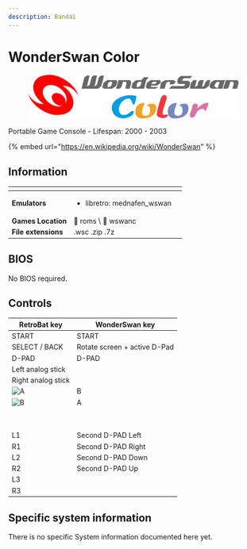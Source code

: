 ```yaml
---
description: Bandai
---
```


# WonderSwan Color

<figure><img src="https://raw.githubusercontent.com/fabricecaruso/es-theme-carbon/52ff37c9e265587d006945a2ba695b5a962b3a3d/art/logos/wonderswancolor.svg" alt=""><figcaption></figcaption></figure>

Portable Game Console - Lifespan: 2000 - 2003

{% embed url="https://en.wikipedia.org/wiki/WonderSwan" %}

## Information

<table data-header-hidden><thead><tr><th></th><th></th><th data-hidden></th></tr></thead><tbody><tr><td><strong>Emulators</strong></td><td><ul><li>libretro: mednafen_wswan</li></ul></td><td></td></tr><tr><td><strong>Games Location</strong></td><td><span data-gb-custom-inline data-tag="emoji" data-code="1f4c1">📁</span> roms \ <span data-gb-custom-inline data-tag="emoji" data-code="1f4c2">📂</span> wswanc</td><td></td></tr><tr><td><strong>File extensions</strong></td><td>.wsc .zip .7z</td><td></td></tr></tbody></table>

## BIOS

No BIOS required.

## Controls

| RetroBat key                                                                              | WonderSwan key               |
| ----------------------------------------------------------------------------------------- | ---------------------------- |
| START                                                                                     | START                        |
| SELECT / BACK                                                                             | Rotate screen + active D-Pad |
| D-PAD                                                                                     | D-PAD                        |
| Left analog stick                                                                         |                              |
| Right analog stick                                                                        |                              |
| ![A](<../../../../.gitbook/assets/image (1) (2) (1).png>)                                 | B                            |
| ![B](<../../../../.gitbook/assets/image (4) (1).png>)                                     | A                            |
| <img src="../../../../.gitbook/assets/image (3) (1) (2).png" alt="" data-size="original"> |                              |
| <img src="../../../../.gitbook/assets/image (2) (1) (1).png" alt="" data-size="line">     |                              |
| L1                                                                                        | Second D-PAD Left            |
| R1                                                                                        | Second D-PAD Right           |
| L2                                                                                        | Second D-PAD Down            |
| R2                                                                                        | Second D-PAD Up              |
| L3                                                                                        |                              |
| R3                                                                                        |                              |

## Specific system information

There is no specific System information documented here yet.
